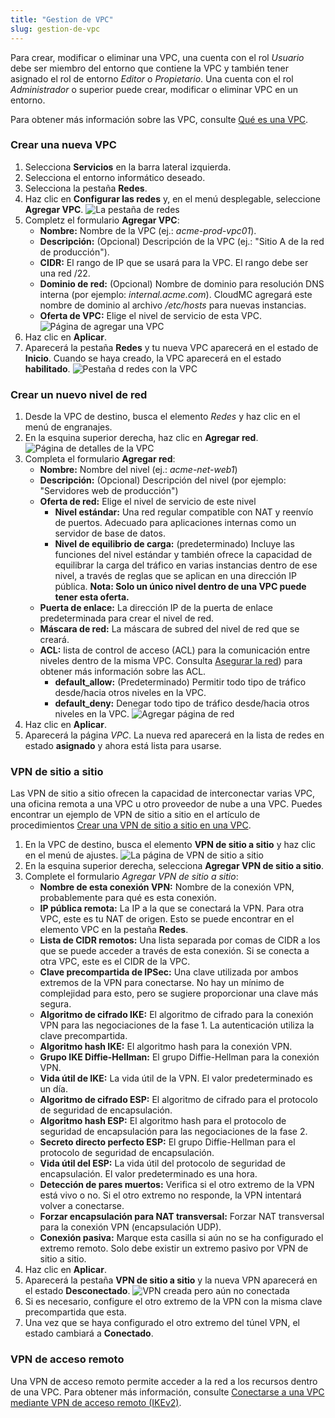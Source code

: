 ```yaml
---
title: "Gestion de VPC"
slug: gestion-de-vpc
---
```



<!-- - [Create a new VPC](#create-a-new-vpc)
- [Create a new network tier](#create-a-new-network-tier)
- [Site-to-Site VPN](#site-to-site-vpn)
    + [Considerations:](#considerations-) -->

Para crear, modificar o eliminar una VPC, una cuenta con el rol *Usuario* debe ser miembro del entorno que contiene la VPC y también tener asignado el rol de entorno *Editor* o *Propietario*. Una cuenta con el rol *Administrador* o superior puede crear, modificar o eliminar VPC en un entorno.

Para obtener más información sobre las VPC, consulte [Qué es una VPC](../cloudstack-compute-service/what-is-a-vpc.md).

### Crear una nueva VPC

1. Selecciona **Servicios** en la barra lateral izquierda.
1. Selecciona el entorno informático deseado.
1. Selecciona la pestaña **Redes**.
1. Haz clic en **Configurar las redes** y, en el menú desplegable, seleccione **Agregar VPC**.
![La pestaña de redes](/assets/working-with-vpcs-1-en.png)
1. Completz el formulario **Agregar VPC**:
    - **Nombre:** Nombre de la VPC (ej.: *acme-prod-vpc01*).
    - **Descripción:** (Opcional) Descripción de la VPC (ej.: "Sitio A de la red de producción").
    - **CIDR:** El rango de IP que se usará para la VPC. El rango debe ser una red /22.
    - **Dominio de red:** (Opcional) Nombre de dominio para resolución DNS interna (por ejemplo: *internal.acme.com*). CloudMC agregará este nombre de dominio al archivo */etc/hosts* para nuevas instancias.
    - **Oferta de VPC:** Elige el nivel de servicio de esta VPC.
    ![Página de agregar una VPC](/assets/working-with-vpcs-2-en.png)
1. Haz clic en **Aplicar**.
1. Aparecerá la pestaña **Redes** y tu nueva VPC aparecerá en el estado de **Inicio**. Cuando se haya creado, la VPC aparecerá en el estado **habilitado**.
![Pestaña d redes con la VPC](/assets/working-with-vpcs-3-en.png)

### Crear un nuevo nivel de red

1. Desde la VPC de destino, busca el elemento *Redes* y haz clic en el menú de engranajes.
1. En la esquina superior derecha, haz clic en **Agregar red**.
![Página de detalles de la VPC](/assets/working-with-vpcs-4-en.png)
1. Completa el formulario **Agregar red**:
    - **Nombre:** Nombre del nivel (ej.: *acme-net-web1*)
    - **Descripción:** (Opcional) Descripción del nivel (por ejemplo: "Servidores web de producción")
    - **Oferta de red:** Elige el nivel de servicio de este nivel
       - **Nivel estándar:** Una red regular compatible con NAT y reenvío de puertos. Adecuado para aplicaciones internas como un servidor de base de datos.
       - **Nivel de equilibrio de carga:** (predeterminado) Incluye las funciones del nivel estándar y también ofrece la capacidad de equilibrar la carga del tráfico en varias instancias dentro de ese nivel, a través de reglas que se aplican en una dirección IP pública. **Nota: Solo un único nivel dentro de una VPC puede tener esta oferta.**
    - **Puerta de enlace:** La dirección IP de la puerta de enlace predeterminada para crear el nivel de red.
    - **Máscara de red:** La máscara de subred del nivel de red que se creará.
    - **ACL:** lista de control de acceso (ACL) para la comunicación entre niveles dentro de la misma VPC. Consulta [Asegurar la red](securing-your-network.md)) para obtener más información sobre las ACL.
       - **default_allow:** (Predeterminado) Permitir todo tipo de tráfico desde/hacia otros niveles en la VPC.
       - **default_deny:** Denegar todo tipo de tráfico desde/hacia otros niveles en la VPC.
    ![Agregar página de red](/assets/working-with-vpcs-5-en.png)
1. Haz clic en **Aplicar**.
1. Aparecerá la página *VPC*. La nueva red aparecerá en la lista de redes en estado **asignado** y ahora está lista para usarse.

### VPN de sitio a sitio

Las VPN de sitio a sitio ofrecen la capacidad de interconectar varias VPC, una oficina remota a una VPC u otro proveedor de nube a una VPC. Puedes encontrar un ejemplo de VPN de sitio a sitio en el artículo de procedimientos [Crear una VPN de sitio a sitio en una VPC](../how-to/create-site-to-site-vpn-on-vpc.md).

1. En la VPC de destino, busca el elemento **VPN de sitio a sitio** y haz clic en el menú de ajustes.
   ![La página de VPN de sitio a sitio](/assets/working-with-vpcs-6-en.png)
1. En la esquina superior derecha, selecciona **Agregar VPN de sitio a sitio**.
1. Complete el formulario *Agregar VPN de sitio a sitio*:
    - **Nombre de esta conexión VPN:** Nombre de la conexión VPN, probablemente para qué es esta conexión.
    - **IP pública remota:** La IP a la que se conectará la VPN. Para otra VPC, este es tu NAT de origen. Esto se puede encontrar en el elemento VPC en la pestaña **Redes**.
    - **Lista de CIDR remotos:** Una lista separada por comas de CIDR a los que se puede acceder a través de esta conexión. Si se conecta a otra VPC, este es el CIDR de la VPC.
    - **Clave precompartida de IPSec:** Una clave utilizada por ambos extremos de la VPN para conectarse. No hay un mínimo de complejidad para esto, pero se sugiere proporcionar una clave más segura.
    - **Algoritmo de cifrado IKE:** El algoritmo de cifrado para la conexión VPN para las negociaciones de la fase 1. La autenticación utiliza la clave precompartida.
    - **Algoritmo hash IKE:** El algoritmo hash para la conexión VPN.
    - **Grupo IKE Diffie-Hellman:** El grupo Diffie-Hellman para la conexión VPN.
    - **Vida útil de IKE:** La vida útil de la VPN. El valor predeterminado es un día.
    - **Algoritmo de cifrado ESP:** El algoritmo de cifrado para el protocolo de seguridad de encapsulación.
    - **Algoritmo hash ESP:** El algoritmo hash para el protocolo de seguridad de encapsulación para las negociaciones de la fase 2.
    - **Secreto directo perfecto ESP:** El grupo Diffie-Hellman para el protocolo de seguridad de encapsulación.
    - **Vida útil del ESP:** La vida útil del protocolo de seguridad de encapsulación. El valor predeterminado es una hora.
    - **Detección de pares muertos:** Verifica si el otro extremo de la VPN está vivo o no. Si el otro extremo no responde, la VPN intentará volver a conectarse.
    - **Forzar encapsulación para NAT transversal:** Forzar NAT transversal para la conexión VPN (encapsulación UDP).
    - **Conexión pasiva:** Marque esta casilla si aún no se ha configurado el extremo remoto. Solo debe existir un extremo pasivo por VPN de sitio a sitio.
1. Haz clic en **Aplicar**.
1. Aparecerá la pestaña **VPN de sitio a sitio** y la nueva VPN aparecerá en el estado **Desconectado**.
   ![VPN creada pero aún no conectada](/assets/working-with-vpcs-7-en.png)
1. Si es necesario, configure el otro extremo de la VPN con la misma clave precompartida que esta.
1. Una vez que se haya configurado el otro extremo del túnel VPN, el estado cambiará a **Conectado**.

### VPN de acceso remoto

Una VPN de acceso remoto permite acceder a la red a los recursos dentro de una VPC. Para obtener más información, consulte [Conectarse a una VPC mediante VPN de acceso remoto (IKEv2)](../vpn/cca-using-remote-access.md).
